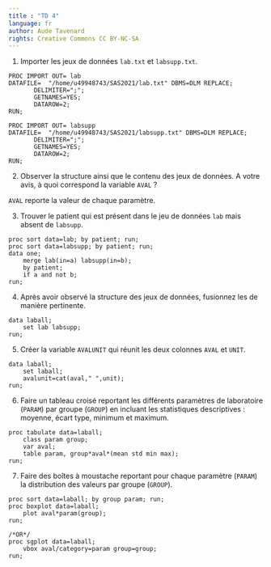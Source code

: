 ```yaml
---
title : "TD 4"
language: fr
author: Aude Tavenard
rights: Creative Commons CC BY-NC-SA
---
```


1.	Importer les jeux de données `lab.txt` et `labsupp.txt`.

```SAS
PROC IMPORT OUT= lab
DATAFILE=  "/home/u49948743/SAS2021/lab.txt" DBMS=DLM REPLACE;
       DELIMITER=";";
       GETNAMES=YES;
       DATAROW=2;
RUN;
```

```SAS
PROC IMPORT OUT= labsupp
DATAFILE=  "/home/u49948743/SAS2021/labsupp.txt" DBMS=DLM REPLACE;
       DELIMITER=";";
       GETNAMES=YES;
       DATAROW=2;
RUN;
```

2.	Observer la structure ainsi que le contenu des jeux de données. A votre avis, à quoi correspond la variable `AVAL` ?

`AVAL` reporte la valeur de chaque paramètre.


3.	Trouver le patient qui est présent dans le jeu de données `lab` mais absent de `labsupp`.

```SAS
proc sort data=lab; by patient; run;
proc sort data=labsupp; by patient; run;
data one;
	merge lab(in=a) labsupp(in=b);
	by patient;
	if a and not b;
run;
```

4.	Après avoir observé la structure des jeux de données, fusionnez les de manière pertinente.

```SAS
data laball;
	set lab labsupp;
run;
```

5.	Créer la variable `AVALUNIT` qui réunit les deux colonnes `AVAL` et `UNIT`.

```SAS
data laball;
	set laball;
	avalunit=cat(aval," ",unit);
run;
```

6.	Faire un tableau croisé reportant les différents paramètres de laboratoire (`PARAM`) par groupe (`GROUP`) en incluant les statistiques descriptives : moyenne, écart type, minimum et maximum.

```SAS
proc tabulate data=laball;
	class param group;
	var aval;
	table param, group*aval*(mean std min max);
run;
```

7.	Faire des boîtes à moustache reportant pour chaque paramètre (`PARAM`) la distribution des valeurs par groupe (`GROUP`).


```SAS
proc sort data=laball; by group param; run;
proc boxplot data=laball;
	plot aval*param(group);
run;

/*OR*/
proc sgplot data=laball;
	vbox aval/category=param group=group;
run;
```
